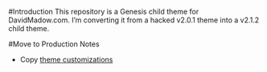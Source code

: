 #Introduction
This repository is a Genesis child theme for DavidMadow.com. I’m converting it from a hacked v2.0.1 theme into a v2.1.2 child theme.

#Move to Production Notes
 - Copy [theme customizations](http://new.davidmadow.com/wp-admin/customize.php)
